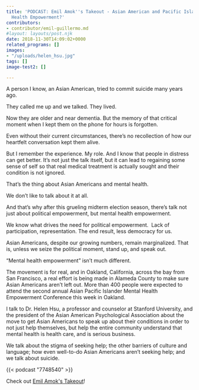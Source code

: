 ```yaml
---
title: 'PODCAST: Emil Amok''s Takeout - Asian American and Pacific Islander Mental
  Health Empowerment?'
contributors:
- contributor/emil-guillermo.md
#layout: layouts/post.njk
date: 2018-11-30T14:09:02+0000
related_programs: []
images:
- "/uploads/helen_hsu.jpg"
tags: []
image-test2: []

---
```

A person I know, an Asian American, tried to commit suicide many years ago.

They called me up and we talked. They lived.

Now they are older and near dementia. But the memory of that critical moment when I kept them on the phone for hours is forgotten.

Even without their current circumstances, there’s no recollection of how our heartfelt conversation kept them alive.

But I remember the experience. My role. And I know that people in distress can get better. It’s not just the talk itself, but it can lead to regaining some sense of self so that real medical treatment is actually sought and their condition is not ignored.

That’s the thing about Asian Americans and mental health.

We don’t like to talk about it at all.

And that’s why after this grueling midterm election season, there’s talk not just about political empowerment, but mental health empowerment.

We know what drives the need for political empowerment.  Lack of participation, representation. The end result, less democracy for us.

Asian Americans, despite our growing numbers, remain marginalized. That is, unless we seize the political moment, stand up, and speak out.

“Mental health empowerment” isn’t much different.

The movement is for real, and in Oakland, California, across the bay from San Francisco, a real effort is being made in Alameda County to make sure Asian Americans aren’t left out. More than 400 people were expected to attend the second annual Asian Pacific Islander Mental Health Empowerment Conference this week in Oakland.

I talk to Dr. Helen Hsu, a professor and counselor at Stanford University, and the president of the Asian American Psychological Association about the move to get Asian Americans to speak up about their conditions in order to not just help themselves, but help the entire community understand that mental health is health care, and is serious business.

We talk about the stigma of seeking help; the other barriers of culture and language; how even well-to-do Asian Americans aren’t seeking help; and we talk about suicide.

{{< podcast "7748540" >}}

Check out [Emil Amok's Takeout](http://traffic.libsyn.com/emilamokstakeout/EATEp101MentalHealthFX.mp3)!
